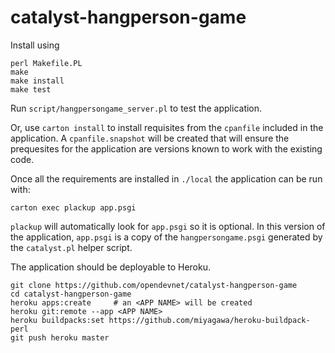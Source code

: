 
# catalyst-hangperson-game

Install using

    perl Makefile.PL
    make
    make install
    make test

Run `script/hangpersongame_server.pl` to test the application.

Or, use `carton install` to install requisites from the `cpanfile`
included in the application.  A `cpanfile.snapshot` will be created
that will ensure the prequesites for the application are versions
known to work with the existing code.

Once all the requirements are installed in `./local` the application
can be run with:

    carton exec plackup app.psgi 

`plackup` will automatically look for `app.psgi` so it is optional.
In this version of the application, `app.psgi` is a copy of the 
`hangpersongame.psgi` generated by the `catalyst.pl` helper script.

The application should be deployable to Heroku.

    git clone https://github.com/opendevnet/catalyst-hangperson-game
    cd catalyst-hangperson-game
    heroku apps:create     # an <APP NAME> will be created
    heroku git:remote --app <APP NAME>
    heroku buildpacks:set https://github.com/miyagawa/heroku-buildpack-perl
    git push heroku master
